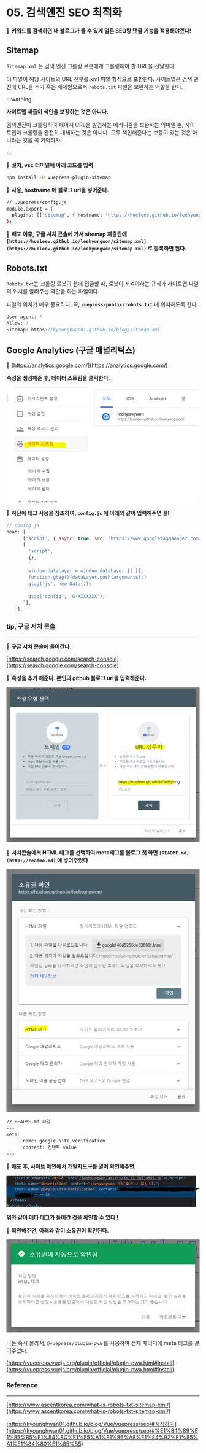 # 05. 검색엔진 SEO 최적화

💖 **키워드를 검색하면 내 블로그가 뜰 수 있게 얼른 SEO랑 댓글 기능을 적용해야겠다!**

## Sitemap

`Sitemap.xml` 은 검색 엔진 크롤링 로봇에게 크롤링해야 할 URL을 전달한다.

이 파일이 해당 사이트의 URL 전부를 xml 파일 형식으로 포함한다. 사이트맵은 검색 엔진에 URL을 추가 혹은 배제함으로서 `robots.txt` 파일을 보완하는 역할을 한다.

:::warning

**사이트맵 제출이 색인을 보장하는 것은 아니다.**

검색엔진이 크롤링하여 페이지 URL을 발견하는 메커니즘을 보완하는 의미일 뿐, 사이트맵이 크롤링을 완전히 대체하는 것은 아니다. 모두 색인해준다는 보증이 있는 것은 아니라는 것을 꼭 기억하자.

:::

📌 **설치, vsc 터미널에 아래 코드를 입력**

```bash
npm install -D vuepress-plugin-sitemap
```

📌 **사용, hostname 에 블로그 url을 넣어준다.**

```bash
// .vuepress/config.js
module.export = {
  plugins: [["sitemap", { hostname: "https://hueleev.github.io/leehyungwon/" }]]
};
```

📌 **배포 이후, 구글 서치 콘솔에 가서 sitemap 제출란에 `[https://hueleev.github.io/leehyungwon/sitemap.xml](https://hueleev.github.io/leehyungwon/sitemap.xml)` 로 등록하면 된다.**

## Robots.txt

`Robots.txt`는 크롤링 로봇이 웹에 접글할 때, 로봇이 지켜야하는 규칙과 사이트맵 파일의 위치를 알려주는 역할을 하는 파일이다. 

파일의 위치가 매우 중요하다. 꼭, **`vuepress/public/robots.txt`** 에 위치하도록 한다.

```jsx
User-agent: *
Allow: /
Sitemap: https://kyounghwan01.github.io/blog/sitemap.xml
```

## Google Analytics (구글 애널리틱스)

📌 [https://analytics.google.com/](https://analytics.google.com/) 

**속성을 생성해준 후, 데이터 스트림을 클릭한다.**

![vuepress](../.vuepress/public/img/vuepress/05/0.png)

📌 **하단에 태그 사용을 참조하여,  `config.js` 에 아래와 같이 입력해주면 끝!**

```jsx
// config.js
head: [
      ['script', { async: true, src: 'https://www.googletagmanager.com/gtag/js?id=G-XXXXX' }],
      [
        'script',
        {},
        `
        window.dataLayer = window.dataLayer || [];
        function gtag(){dataLayer.push(arguments);}
        gtag('js', new Date());

        gtag('config', 'G-XXXXXXX');
      `],
    ],
```

### tip, 구글 서치 콘솔

---

📌 **구글 서치 콘솔에 들어간다.** 

[https://search.google.com/search-console](https://search.google.com/search-console)

📌 **속성을 추가 해준다.  본인의 github 블로그 url을 입력해준다.**

![vuepress](../.vuepress/public/img/vuepress/05/1.png)

📌 **서치콘솔에서 HTML 태그를 선택하여 meta태그를 블로그 첫 화면 `[README.md](http://readme.md)` 에 넣어주었다**

![vuepress](../.vuepress/public/img/vuepress/05/2.png)

```markdown
// README.md 파일
---
meta:
    - name: google-site-verification
      content: 컨텐트 value
---
```

📌 **배포 후, 사이트 메인에서 개발자도구를 열어 확인해주면,**

![vuepress](../.vuepress/public/img/vuepress/05/3.png)

**위와 같이 메타 태그가 들어간 것을 확인할 수 있다 !**

📌 **확인해주면, 아래와 같이 소유권이 확인된다.**

![vuepress](../.vuepress/public/img/vuepress/05/4.png)

나는 혹시 몰라서, `@vuepress/plugin-pwa` 를 사용하여 전체 페이지에 meta 태그를 걸어주었다.

[https://vuepress.vuejs.org/plugin/official/plugin-pwa.html#install](https://vuepress.vuejs.org/plugin/official/plugin-pwa.html#install)

### Reference

---

[https://www.ascentkorea.com/what-is-robots-txt-sitemap-xml/](https://www.ascentkorea.com/what-is-robots-txt-sitemap-xml/)

[https://kyounghwan01.github.io/blog/Vue/vuepress/seo/#시작하기](https://kyounghwan01.github.io/blog/Vue/vuepress/seo/#%E1%84%89%E1%85%B5%E1%84%8C%E1%85%A1%E1%86%A8%E1%84%92%E1%85%A1%E1%84%80%E1%85%B5)